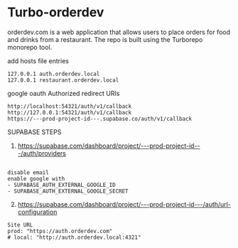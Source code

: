 # Turbo-orderdev

orderdev.com is a web application that allows users to place orders for food and drinks from a restaurant.
The repo is built using the Turborepo monorepo tool.

add hosts file entries

```
127.0.0.1 auth.orderdev.local
127.0.0.1 restaurant.orderdev.local
```

google oauth Authorized redirect URIs

```
http://localhost:54321/auth/v1/callback
http://127.0.0.1:54321/auth/v1/callback
https://---prod-project-id---.supabase.co/auth/v1/callback
```

SUPABASE STEPS

1. https://supabase.com/dashboard/project/---prod-project-id---/auth/providers

```

disable email
enable google with
- SUPABASE_AUTH_EXTERNAL_GOOGLE_ID
- SUPABASE_AUTH_EXTERNAL_GOOGLE_SECRET
```

2. https://supabase.com/dashboard/project/---prod-project-id---/auth/url-configuration

```
Site URL
prod: "https://auth.orderdev.com"
# local: "http://auth.orderdev.local:4321"
```
